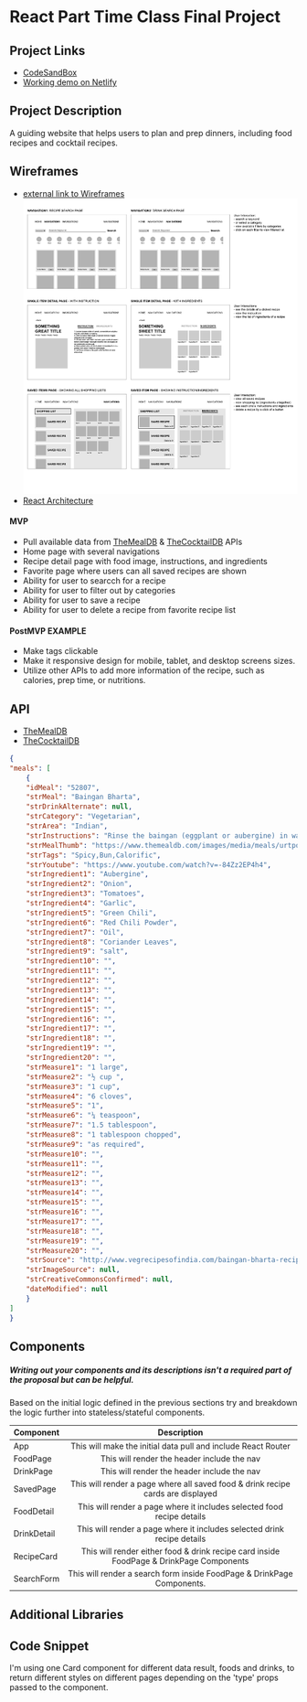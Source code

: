# React Part Time Class Final Project

## Project Links

- [CodeSandBox](https://codesandbox.io/s/react-final-ashley-8v6d04)
- [Working demo on Netlify](https://singular-liger-e933ed.netlify.app)

## Project Description

A guiding website that helps users to plan and prep dinners, including food recipes and cocktail recipes.


## Wireframes
- [external link to Wireframes](./images/react-final-wireframe.png)
![Wireframes](./images/react-final-wireframe.png)
- [React Architecture]()


#### MVP 
- Pull available data from [TheMealDB](https://www.themealdb.com/api.php) & [TheCocktailDB](https://www.thecocktaildb.com/api.php) APIs
- Home page with several navigations
- Recipe detail page with food image, instructions, and ingredients
- Favorite page where users can all saved recipes are shown
- Ability for user to searcch for a recipe
- Ability for user to filter out by categories
- Ability for user to save a recipe
- Ability for user to delete a recipe from favorite recipe list

#### PostMVP EXAMPLE

- Make tags clickable
- Make it responsive design for mobile, tablet, and desktop screens sizes.
- Utilize other APIs to add more information of the recipe, such as calories, prep time, or nutritions.

## API

- [TheMealDB](https://www.themealdb.com/api.php)
- [TheCocktailDB](https://www.thecocktaildb.com/api.php)


```json
{
"meals": [
	{
	"idMeal": "52807",
	"strMeal": "Baingan Bharta",
	"strDrinkAlternate": null,
	"strCategory": "Vegetarian",
	"strArea": "Indian",
	"strInstructions": "Rinse the baingan (eggplant or aubergine) in water. Pat dry with a kitchen napkin. Apply some oil all over and\r\nkeep it for roasting on an open flame. You can also grill the baingan or roast in the oven. But then you won't get\r\nthe smoky flavor of the baingan. Keep the eggplant turning after a 2 to 3 minutes on the flame, so that its evenly\r\ncooked. You could also embed some garlic cloves in the baingan and then roast it.\r\n2. Roast the aubergine till its completely cooked and tender. With a knife check the doneness. The knife should slid\r\neasily in aubergines without any resistance. Remove the baingan and immerse in a bowl of water till it cools\r\ndown.\r\n3. You can also do the dhungar technique of infusing charcoal smoky flavor in the baingan. This is an optional step.\r\nUse natural charcoal for this method. Heat a small piece of charcoal on flame till it becomes smoking hot and red.\r\n4. Make small cuts on the baingan with a knife. Place the red hot charcoal in the same plate where the roasted\r\naubergine is kept. Add a few drops of oil on the charcoal. The charcoal would begin to smoke.\r\n5. As soon as smoke begins to release from the charcoal, cover the entire plate tightly with a large bowl. Allow the\r\ncharcoal smoke to get infused for 1 to 2 minutes. The more you do, the more smoky the baingan bharta will\r\nbecome. I just keep for a minute. Alternatively, you can also do this dhungar method once the baingan bharta is\r\ncooked, just like the way we do for Dal Tadka.\r\n6. Peel the skin from the roasted and smoked eggplant.\r\n7. Chop the cooked eggplant finely or you can even mash it.\r\n8. In a kadai or pan, heat oil. Then add finely chopped onions and garlic.\r\n9. Saute the onions till translucent. Don't brown them.\r\n10. Add chopped green chilies and saute for a minute.\r\n11. Add the chopped tomatoes and mix it well.\r\n12. Bhuno (saute) the tomatoes till the oil starts separating from the mixture.\r\n13. Now add the red chili powder. Stir and mix well.\r\n14. Add the chopped cooked baingan.\r\n15. Stir and mix the chopped baingan very well with the onion­tomato masala mixture.\r\n16. Season with salt. Stir and saute for some more 4 to 5 minutes more.\r\n17. Finally stir in the coriander leaves with the baingan bharta or garnish it with them. Serve Baingan Bharta with\r\nphulkas, rotis or chapatis. It goes well even with bread, toasted or grilled bread and plain rice or jeera rice.",
	"strMealThumb": "https://www.themealdb.com/images/media/meals/urtpqw1487341253.jpg",
	"strTags": "Spicy,Bun,Calorific",
	"strYoutube": "https://www.youtube.com/watch?v=-84Zz2EP4h4",
	"strIngredient1": "Aubergine",
	"strIngredient2": "Onion",
	"strIngredient3": "Tomatoes",
	"strIngredient4": "Garlic",
	"strIngredient5": "Green Chili",
	"strIngredient6": "Red Chili Powder",
	"strIngredient7": "Oil",
	"strIngredient8": "Coriander Leaves",
	"strIngredient9": "salt",
	"strIngredient10": "",
	"strIngredient11": "",
	"strIngredient12": "",
	"strIngredient13": "",
	"strIngredient14": "",
	"strIngredient15": "",
	"strIngredient16": "",
	"strIngredient17": "",
	"strIngredient18": "",
	"strIngredient19": "",
	"strIngredient20": "",
	"strMeasure1": "1 large",
	"strMeasure2": "½ cup ",
	"strMeasure3": "1 cup",
	"strMeasure4": "6 cloves",
	"strMeasure5": "1",
	"strMeasure6": "¼ teaspoon",
	"strMeasure7": "1.5 tablespoon",
	"strMeasure8": "1 tablespoon chopped",
	"strMeasure9": "as required",
	"strMeasure10": "",
	"strMeasure11": "",
	"strMeasure12": "",
	"strMeasure13": "",
	"strMeasure14": "",
	"strMeasure15": "",
	"strMeasure16": "",
	"strMeasure17": "",
	"strMeasure18": "",
	"strMeasure19": "",
	"strMeasure20": "",
	"strSource": "http://www.vegrecipesofindia.com/baingan-bharta-recipe-punjabi-baingan-bharta-recipe/",
	"strImageSource": null,
	"strCreativeCommonsConfirmed": null,
	"dateModified": null
	}
]
}
```

## Components
##### Writing out your components and its descriptions isn't a required part of the proposal but can be helpful.

Based on the initial logic defined in the previous sections try and breakdown the logic further into stateless/stateful components. 

| Component | Description | 
| --- | :---: |  
| App | This will make the initial data pull and include React Router| 
| FoodPage | This will render the header include the nav | 
| DrinkPage | This will render the header include the nav | 
| SavedPage | This will render a page where all saved food & drink recipe cards are displayed | 
| FoodDetail | This will render a page where it includes selected food recipe details | 
| DrinkDetail | This will render a page where it includes selected drink recipe details| 
| RecipeCard | This will render either food & drink recipe card inside FoodPage & DrinkPage Components | 
| SearchForm | This will render a search form inside FoodPage & DrinkPage Components. | 



## Additional Libraries


## Code Snippet

 I'm using one Card component for different data result, foods and drinks, to return different styles on different pages depending on the 'type' props passed to the component. 


```
